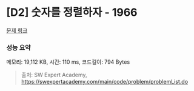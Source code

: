 # [D2] 숫자를 정렬하자 - 1966 

[문제 링크](https://swexpertacademy.com/main/code/problem/problemDetail.do?contestProbId=AV5PrmyKAWEDFAUq) 

### 성능 요약

메모리: 19,112 KB, 시간: 110 ms, 코드길이: 794 Bytes



> 출처: SW Expert Academy, https://swexpertacademy.com/main/code/problem/problemList.do